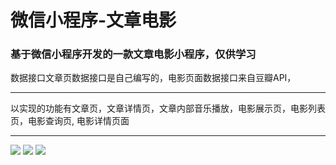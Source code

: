 # 微信小程序-文章电影
### 基于微信小程序开发的一款文章电影小程序，仅供学习
数据接口文章页数据接口是自己编写的，电影页面数据接口来自豆瓣API，
*******
以实现的功能有文章页，文章详情页，文章内部音乐播放，电影展示页，电影列表页，电影查询页, 电影详情页面
*******
<image src="https://raw.githubusercontent.com/guxiangyuan11/IMAGE/master/images/gif/%E6%96%87%E7%AB%A0%E9%A1%B5.gif">


<image src="https://raw.githubusercontent.com/guxiangyuan11/IMAGE/master/images/gif/%E7%94%B5%E5%BD%B1%E9%A1%B5%E9%9D%A2.gif">

<image src="https://raw.githubusercontent.com/guxiangyuan11/IMAGE/master/images/gif/%E7%94%B5%E5%BD%B1%E8%AF%A6%E6%83%85%E9%A1%B5.gif">

